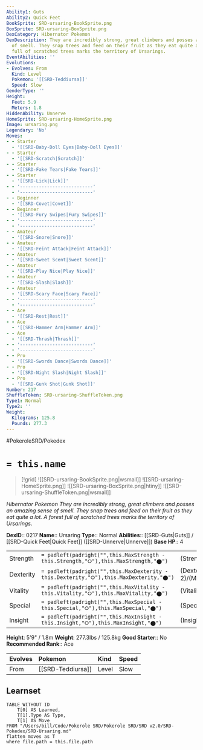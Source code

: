 ```yaml
---
Ability1: Guts
Ability2: Quick Feet
BookSprite: SRD-ursaring-BookSprite.png
BoxSprite: SRD-ursaring-BoxSprite.png
DexCategory: Hibernator Pokemon
DexDescription: They are incredibly strong, great climbers and posses an amazing sense
  of smell. They snap trees and feed on their fruit as they eat quite a lot. A forest
  full of scratched trees marks the territory of Ursarings.
EventAbilities: ''
Evolutions:
- Evolves: From
  Kind: Level
  Pokemon: '[[SRD-Teddiursa]]'
  Speed: Slow
GenderType: ''
Height:
  Feet: 5.9
  Meters: 1.8
HiddenAbility: Unnerve
HomeSprite: SRD-ursaring-HomeSprite.png
Image: ursaring.png
Legendary: 'No'
Moves:
- - Starter
  - '[[SRD-Baby-Doll Eyes|Baby-Doll Eyes]]'
- - Starter
  - '[[SRD-Scratch|Scratch]]'
- - Starter
  - '[[SRD-Fake Tears|Fake Tears]]'
- - Starter
  - '[[SRD-Lick|Lick]]'
- - '---------------------------'
  - '---------------------------'
- - Beginner
  - '[[SRD-Covet|Covet]]'
- - Beginner
  - '[[SRD-Fury Swipes|Fury Swipes]]'
- - '---------------------------'
  - '---------------------------'
- - Amateur
  - '[[SRD-Snore|Snore]]'
- - Amateur
  - '[[SRD-Feint Attack|Feint Attack]]'
- - Amateur
  - '[[SRD-Sweet Scent|Sweet Scent]]'
- - Amateur
  - '[[SRD-Play Nice|Play Nice]]'
- - Amateur
  - '[[SRD-Slash|Slash]]'
- - Amateur
  - '[[SRD-Scary Face|Scary Face]]'
- - '---------------------------'
  - '---------------------------'
- - Ace
  - '[[SRD-Rest|Rest]]'
- - Ace
  - '[[SRD-Hammer Arm|Hammer Arm]]'
- - Ace
  - '[[SRD-Thrash|Thrash]]'
- - '---------------------------'
  - '---------------------------'
- - Pro
  - '[[SRD-Swords Dance|Swords Dance]]'
- - Pro
  - '[[SRD-Night Slash|Night Slash]]'
- - Pro
  - '[[SRD-Gunk Shot|Gunk Shot]]'
Number: 217
ShuffleToken: SRD-ursaring-ShuffleToken.png
Type1: Normal
Type2: ''
Weight:
  Kilograms: 125.8
  Pounds: 277.3
---
```


#PokeroleSRD/Pokedex

# `= this.name`

> [!grid]
> ![[SRD-ursaring-BookSprite.png|wsmall]]
> ![[SRD-ursaring-HomeSprite.png]]
> ![[SRD-ursaring-BoxSprite.png|htiny]]
> ![[SRD-ursaring-ShuffleToken.png|wsmall]]


*Hibernator Pokemon*
*They are incredibly strong, great climbers and posses an amazing sense of smell. They snap trees and feed on their fruit as they eat quite a lot. A forest full of scratched trees marks the territory of Ursarings.*

**DexID**:: 0217
**Name**:: Ursaring
**Type**:: Normal
**Abilities**:: [[SRD-Guts|Guts]] / [[SRD-Quick Feet|Quick Feet]] ([[SRD-Unnerve|Unnerve]])
**Base HP**:: 4

|           |                                                                                        |                                          |
| --------- | -------------------------------------------------------------------------------------- | ---------------------------------------- |
| Strength  | `= padleft(padright("",this.MaxStrength - this.Strength,"⭘"),this.MaxStrength,"⬤")`    | (Strength::3)/(MaxStrength::7)   |
| Dexterity | `= padleft(padright("",this.MaxDexterity - this.Dexterity,"⭘"),this.MaxDexterity,"⬤")` | (Dexterity:: 2)/(MaxDexterity::4) |
| Vitality  | `= padleft(padright("",this.MaxVitality - this.Vitality,"⭘"),this.MaxVitality,"⬤")`    | (Vitality::2)/(MaxVitality::5)   |
| Special   | `= padleft(padright("",this.MaxSpecial - this.Special,"⭘"),this.MaxSpecial,"⬤")`       | (Special::2)/(MaxSpecial::5)     |
| Insight   | `= padleft(padright("",this.MaxInsight - this.Insight,"⭘"),this.MaxInsight,"⬤")`       | (Insight::2)/(MaxInsight::5)     |

**Height**: 5'9" / 1.8m
**Weight**: 277.3lbs / 125.8kg
**Good Starter**:: No
**Recommended Rank**:: Ace

| Evolves   | Pokemon           | Kind   | Speed   |
|:----------|:------------------|:-------|:--------|
| From      | [[SRD-Teddiursa]] | Level  | Slow    |

## Learnset

```dataview
TABLE WITHOUT ID
    T[0] AS Learned,
    T[1].Type AS Type,
    T[1] AS Move
FROM "/Users/bill/Code/Pokerole SRD/Pokerole SRD/SRD v2.0/SRD-Pokedex/SRD-Ursaring.md"
flatten moves as T
where file.path = this.file.path
```

